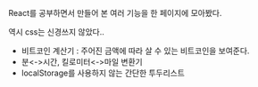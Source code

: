 React를 공부하면서 만들어 본 여러 기능을 한 페이지에 모아봤다.

역시 css는 신경쓰지 않았다..

- 비트코인 계산기 : 주어진 금액에 따라 살 수 있는 비트코인을 보여준다.
- 분<->시간, 킬로미터<->마일 변환기
- localStorage를 사용하지 않는 간단한 투두리스트
